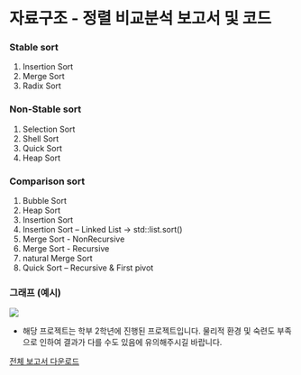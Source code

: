 # 자료구조 - 정렬 비교분석 보고서 및 코드
### Stable sort
  1. Insertion Sort
  2. Merge Sort
  3. Radix Sort
### Non-Stable sort
  1. Selection Sort
  2. Shell Sort
  3. Quick Sort
  4. Heap Sort
### Comparison sort
  1. Bubble Sort
  2. Heap Sort
  3. Insertion Sort
  4. Insertion Sort – Linked List -> std::list.sort()
  5. Merge Sort - NonRecursive
  6. Merge Sort - Recursive
  7. natural Merge Sort
  8. Quick Sort – Recursive & First pivot
  
### 그래프 (예시)
  ![](https://images.velog.io/images/djh20/post/cb37e8d2-199d-480c-94c0-4653b1720316/image.png)
  
* 해당 프로젝트는 학부 2학년에 진행된 프로젝트입니다. 물리적 환경 및 숙련도 부족으로 인하여 결과가 다를 수도 있음에 유의해주시길 바랍니다.

[전체 보고서 다운로드](https://www.dropbox.com/s/pirubbxn9cqq1e3/%EC%9E%90%EB%A3%8C%EA%B5%AC%EC%A1%B0.hwp?dl=1)
  
  
